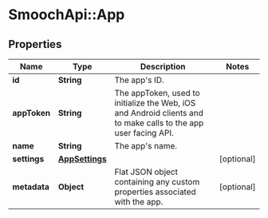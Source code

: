 # SmoochApi::App

## Properties
Name | Type | Description | Notes
------------ | ------------- | ------------- | -------------
**id** | **String** | The app&#39;s ID. | 
**appToken** | **String** | The appToken, used to initialize the Web, iOS and Android clients and to make calls to the app user facing API. | 
**name** | **String** | The app&#39;s name. | 
**settings** | [**AppSettings**](AppSettings.md) |  | [optional] 
**metadata** | **Object** | Flat JSON object containing any custom properties associated with the app. | [optional] 


